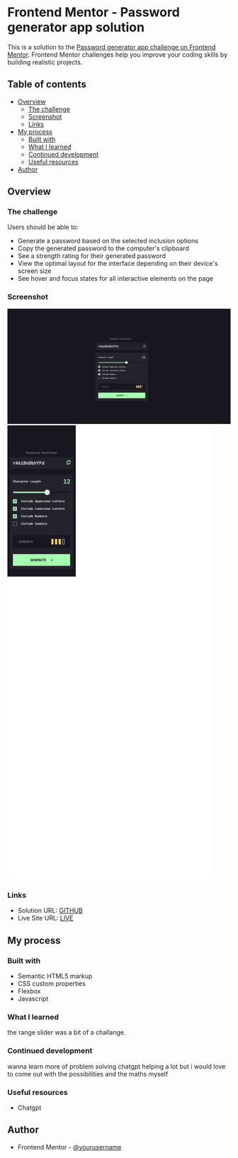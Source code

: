 # Frontend Mentor - Password generator app solution

This is a solution to the [Password generator app challenge on Frontend Mentor](https://www.frontendmentor.io/challenges/password-generator-app-Mr8CLycqjh). Frontend Mentor challenges help you improve your coding skills by building realistic projects. 

## Table of contents

- [Overview](#overview)
  - [The challenge](#the-challenge)
  - [Screenshot](#screenshot)
  - [Links](#links)
- [My process](#my-process)
  - [Built with](#built-with)
  - [What I learned](#what-i-learned)
  - [Continued development](#continued-development)
  - [Useful resources](#useful-resources)
- [Author](#author)



## Overview

### The challenge

Users should be able to:

- Generate a password based on the selected inclusion options
- Copy the generated password to the computer's clipboard
- See a strength rating for their generated password
- View the optimal layout for the interface depending on their device's screen size
- See hover and focus states for all interactive elements on the page

### Screenshot

![Desktop](./Desktop.png)
![Mobile](./Mobile.png)

### Links

- Solution URL: [GITHUB](https://github.com/nas22663/Password-generator-app)
- Live Site URL: [LIVE](https://nas22663.github.io/Password-generator-app/)

## My process

### Built with

- Semantic HTML5 markup
- CSS custom properties
- Flexbox
- Javascript


### What I learned

the range slider was a bit of a challange.

### Continued development

wanna learn more of problem solving chatgpt helping a lot but i would love to come out with the possibilities and the maths myself

### Useful resources

- Chatgpt

## Author


- Frontend Mentor - [@yourusername](https://www.frontendmentor.io/profile/nas22663)
